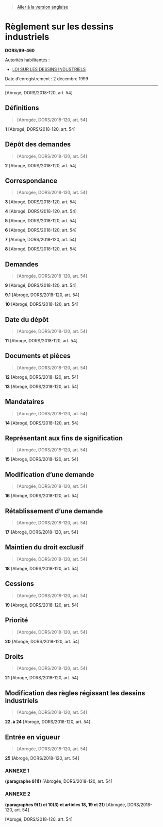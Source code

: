 > [Aller à la version anglaise](/en/Regulations/Statutory%20Orders%20and%20Regulations/99/460.md)

# Règlement sur les dessins industriels

**DORS/99-460**

Autorités habilitantes : 
- [LOI SUR LES DESSINS INDUSTRIELS](/fr/Lois/Lois%20révisées%20du%20Canada/I/I-9.md)

Date d'enregistrement : 2 décembre 1999

----------


[Abrogé, DORS/2018-120, art. 54]



## Définitions
> [Abrogée, DORS/2018-120, art. 54]



**1** [Abrogé, DORS/2018-120, art. 54]




## Dépôt des demandes
> [Abrogée, DORS/2018-120, art. 54]



**2** [Abrogé, DORS/2018-120, art. 54]




## Correspondance
> [Abrogée, DORS/2018-120, art. 54]



**3** [Abrogé, DORS/2018-120, art. 54]



**4** [Abrogé, DORS/2018-120, art. 54]



**5** [Abrogé, DORS/2018-120, art. 54]



**6** [Abrogé, DORS/2018-120, art. 54]



**7** [Abrogé, DORS/2018-120, art. 54]



**8** [Abrogé, DORS/2018-120, art. 54]




## Demandes
> [Abrogée, DORS/2018-120, art. 54]



**9** [Abrogé, DORS/2018-120, art. 54]



**9.1** [Abrogé, DORS/2018-120, art. 54]



**10** [Abrogé, DORS/2018-120, art. 54]




## Date du dépôt
> [Abrogée, DORS/2018-120, art. 54]



**11** [Abrogé, DORS/2018-120, art. 54]




## Documents et pièces
> [Abrogée, DORS/2018-120, art. 54]



**12** [Abrogé, DORS/2018-120, art. 54]



**13** [Abrogé, DORS/2018-120, art. 54]




## Mandataires
> [Abrogée, DORS/2018-120, art. 54]



**14** [Abrogé, DORS/2018-120, art. 54]




## Représentant aux fins de signification
> [Abrogée, DORS/2018-120, art. 54]



**15** [Abrogé, DORS/2018-120, art. 54]




## Modification d’une demande
> [Abrogée, DORS/2018-120, art. 54]



**16** [Abrogé, DORS/2018-120, art. 54]




## Rétablissement d’une demande
> [Abrogée, DORS/2018-120, art. 54]



**17** [Abrogé, DORS/2018-120, art. 54]




## Maintien du droit exclusif
> [Abrogée, DORS/2018-120, art. 54]



**18** [Abrogé, DORS/2018-120, art. 54]




## Cessions
> [Abrogée, DORS/2018-120, art. 54]



**19** [Abrogé, DORS/2018-120, art. 54]




## Priorité
> [Abrogée, DORS/2018-120, art. 54]



**20** [Abrogé, DORS/2018-120, art. 54]




## Droits
> [Abrogée, DORS/2018-120, art. 54]



**21** [Abrogé, DORS/2018-120, art. 54]




## Modification des règles régissant les dessins industriels
> [Abrogée, DORS/2018-120, art. 54]



**22. à 24** [Abrogé, DORS/2018-120, art. 54]




## Entrée en vigueur
> [Abrogée, DORS/2018-120, art. 54]



**25** [Abrogé, DORS/2018-120, art. 54]




### **ANNEXE 1** 
**(paragraphe 9(1))**
[Abrogée, DORS/2018-120, art. 54]




### **ANNEXE 2** 
**(paragraphes 9(1) et 10(3) et articles 18, 19 et 21)**
[Abrogée, DORS/2018-120, art. 54]


[Abrogé, DORS/2018-120, art. 54]


